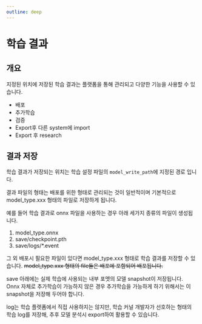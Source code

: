 ```yaml
---
outline: deep
---
```


# 학습 결과
## 개요
지정된 위치에 저장된 학습 결과는 플랫폼을 통해 관리되고 다양한 기능을 사용할 수 있습니다.

- 배포
- 추가학습
- 검증
- Export후 다른 system에 import
- Export 후 research

## 결과 저장
학습 결과가 저장되는 위치는 학습 설정 파일의 `model_write_path`에 지정된 경로 입니다. 

결과 파일의 형태는 배포를 위한 형태로 관리되는 것이 일반적이며 기본적으로 model_type.xxx 형태의 파일로 저장하게 됩니다.

예를 들어 학습 결과로 onnx 파일을 사용하는 경우 아래 세가지 종류의 파일이 생성됩니다.

1.	model_type.onnx
2.	save/checkpoint.pth
3.	save/logs/*.event  

그 외 배포시 필요한 파일이 있다면 model_type.xxx 형태로 학습 결과를 저장할 수 있습니다. ~~model_type.xxx 형태의 file들은 배포에 포함되어 배포됩니다.~~

save 아래에는 실제 학습에 사용되는 내부 포멧의 모델 snapshot이 저장됩니다. Onnx 자체로 추가학습이 가능하지 않은 경우 추가학습을 가능하게 하기 위해서는 이 snapshot을 저장해 두어야 합니다.

log는 학습 플렛폼에서 직접 사용하지는 않지만, 학습 커널 개발자가 선호하는 형태의 학습 log를 저장해, 추후 모델 분석시 export하여 활용할 수 있습니다.
